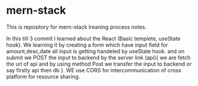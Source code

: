 # mern-stack

This is repository for mern-stack lreaning process notes.

In this till 3 commit I learned about the React (Basic templete, useState hook).
We learning it by creating a form which have input field for amount,desc,date all input is getting handeled by useState hook.
and on submit we POST the input to backend by the server link (api){ we are fetch the url of api and by using method Post we transfer the input to backend or say firstly api 
then db }. 
WE use CORS for intercommunication of cross platform for resource sharing.

